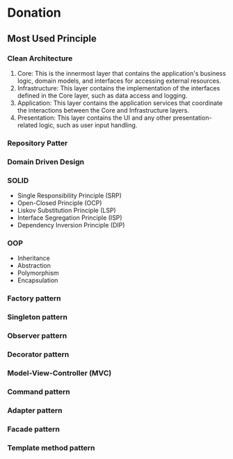 # Donation
## Most Used Principle
### Clean Architecture
1. Core: This is the innermost layer that contains the application's business logic, domain models, and interfaces for accessing external resources.
2. Infrastructure: This layer contains the implementation of the interfaces defined in the Core layer, such as data access and logging.
3. Application: This layer contains the application services that coordinate the interactions between the Core and Infrastructure layers.
4. Presentation: This layer contains the UI and any other presentation-related logic, such as user input handling.


### Repository Patter

### Domain Driven Design

### SOLID 
- Single Responsibility Principle (SRP)
- Open-Closed Principle (OCP)
- Liskov Substitution Principle (LSP)
- Interface Segregation Principle (ISP)
- Dependency Inversion Principle (DIP)

### OOP 
- Inheritance 
- Abstraction
- Polymorphism
- Encapsulation

### Factory pattern
### Singleton pattern
### Observer pattern
### Decorator pattern
### Model-View-Controller (MVC)
### Command pattern
### Adapter pattern
### Facade pattern
### Template method pattern